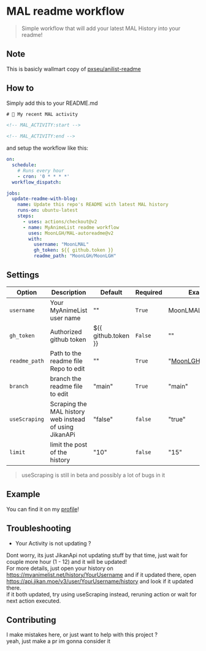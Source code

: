 # MAL readme workflow

> Simple workflow that will add your latest MAL History into your readme!


## Note

This is basicly wallmart copy of [pxseu/anilist-readme](https://github.com/pxseu/anilist-readme/)

## How to

Simply add this to your README.md

```html
# 🌸 My recent MAL activity

<!-- MAL_ACTIVITY:start -->

<!-- MAL_ACTIVITY:end -->
```

and setup the workflow like this:

```yml
on:
  schedule:
    # Runs every hour
    - cron: '0 * * * *'
  workflow_dispatch:

jobs:
  update-readme-with-blog:
    name: Update this repo's README with latest MAL history
    runs-on: ubuntu-latest
    steps:
      - uses: actions/checkout@v2
      - name: MyAnimeList readme workflow
        uses: MoonLGH/MAL-autoreadme@v2
        with:
          username: "MoonLMAL"
          gh_token: ${{ github.token }}
          readme_path: "MoonLGH/MoonLGH"
```

## Settings

| Option            | Description                                         | Default                                | Required | Example |
| ----------------- | --------------------------------------------------- | -------------------------------------- | -------- | ------- |
| `username`         | Your MyAnimeList user name                                | ""                                     | `True`   | MoonLMAL
| `gh_token`        | Authorized github token                             | ${{ github.token }}                    | `False`  | ""
| `readme_path`     | Path to the readme file Repo to edit                     | ""                          | `True`  | "[MoonLGH/MoonLGH](https://github.com/MoonLGH/MoonLGH)" |
| `branch`     | branch the readme file to edit                     | "main"                          | `True`  | "main" |
| `useScraping`     | Scraping the MAL history web instead of using JikanAPi                     | "false"                          | `false`  | "true" |
| `limit`     | limit the post of the history                     | "10"                          | `false`  | "15" |

> useScraping is still in beta and possibly a lot of bugs in it

## Example

You can find it on my [profile](https://github.com/MoonLGH/MoonLGH)!

## Troubleshooting

- Your Activity is not updating ?

Dont worry, its just JikanApi not updating stuff by that time, just wait for couple more hour (1 - 12) and it will be updated!\
For more details, just open your history on https://myanimelist.net/history/YourUsername and if it updated there, open https://api.jikan.moe/v3/user/YourUsername/history and look if it updated there.\
if it both updated, try using useScraping instead, reruning action or wait for next action executed.

## Contributing

I make mistakes here, or just want to help with this project ?\
yeah, just make a pr im gonna consider it